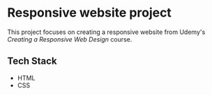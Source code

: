 # Responsive website project

This project focuses on creating a responsive website from Udemy's *Creating a Responsive Web Design* course.

## Tech Stack
- HTML
- CSS